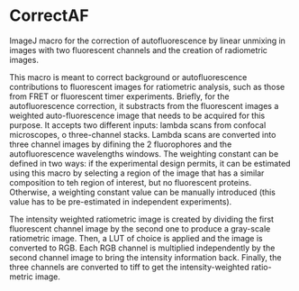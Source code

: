 # CorrectAF
ImageJ macro for the correction of autofluorescence by linear unmixing in images with two fluorescent channels and the creation of radiometric images.

This macro is meant to correct background or autofluorescence contributions to fluorescent images for ratiometric analysis, such as those from FRET or fluorescent timer experiments. Briefly, for the autofluorescence correction, it substracts from the fluorescent images a weighted auto-fluorescence image that needs to be acquired for this purpose. 
It accepts two different inputs: lambda scans from confocal microscopes, o three-channel stacks. Lambda scans are converted into three channel images by difining the 2 fluorophores and the autofluorescence wavelengths windows.
The weighting constant can be defined in two ways: if the experimental design permits, it can be estimated using this macro by selecting a region of the image that has a similar composition to teh region of interest, but no fluorescent proteins. Otherwise, a weighting constant value can be manually introduced (this value has to be pre-estimated in independent experiments).

The intensity weighted ratiometric image is created by dividing the first fluorescent channel image by the second one to produce a gray-scale ratiometric image. Then, a LUT of choice is applied and the image is converted to RGB. Each RGB channel is multiplied independently by the second channel image to bring the intensity information back. Finally, the three channels are converted to tiff to get the intensity-weighted ratio- metric image.
